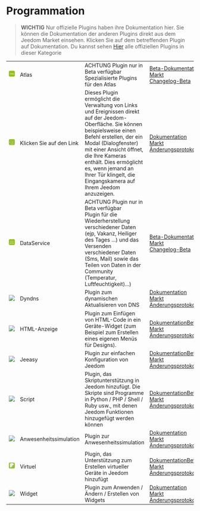 
# Programmation


>**WICHTIG**
>Nur offizielle Plugins haben ihre Dokumentation hier. Sie können die Dokumentation der anderen Plugins direkt aus dem Jeedom Market einsehen. Klicken Sie auf dem betreffenden Plugin auf Dokumentation.
>Du kannst sehen [Hier](https://market.jeedom.com/index.php?v=d&p=market&type=plugin&categorie=programming) alle offiziellen Plugins in dieser Kategorie


| | | | |
|--- | --- | --- | ---|
|<img src="atlas/beta/atlas_icon.png" class="pluginLogo" width="100" />|Atlas|ACHTUNG Plugin nur in Beta verfügbar<br/>Spezialisierte Plugins für den Atlas|[Beta-Dokumentation](atlas/beta/index.md)<br/>[Markt](https://market.jeedom.com/index.php?v=d&p=market_display&id=4195)<br/>[Changelog-Beta](atlas/beta/changelog.md)|
|<img src="clink/clink_icon.png" class="pluginLogo" width="100" />|Klicken Sie auf den Link|Dieses Plugin ermöglicht die Verwaltung von Links und Ereignissen direkt auf der Jeedom-Oberfläche. Sie können beispielsweise einen Befehl erstellen, der ein Modal (Dialogfenster) mit einer Ansicht öffnet, die Ihre Kameras enthält. Dies ermöglicht es, wenn jemand an Ihrer Tür klingelt, die Eingangskamera auf Ihrem Jeedom anzuzeigen.|[Dokumentation](clink/index.md)<br/>[Markt](https://market.jeedom.com/index.php?v=d&p=market_display&id=1867)<br/>[Änderungsprotokoll](clink/changelog.md)|
|<img src="dataservice/beta/dataservice_icon.png" class="pluginLogo" width="100" />|DataService|ACHTUNG Plugin nur in Beta verfügbar<br/>Plugin für die Wiederherstellung verschiedener Daten (ejp, Vakanz, Heiliger des Tages ...) und das Versenden verschiedener Daten (Sms, Mail) sowie das Teilen von Daten in der Community (Temperatur, Luftfeuchtigkeit)...)|[Beta-Dokumentation](dataservice/beta/index.md)<br/>[Markt](https://market.jeedom.com/index.php?v=d&p=market_display&id=3886)<br/>[Changelog-Beta](dataservice/beta/changelog.md)|
|<img src="dyndns/dyndns_icon.png" class="pluginLogo" width="100" />|Dyndns|Plugin zum dynamischen Aktualisieren von DNS|[Dokumentation](dyndns/index.md)<br/>[Markt](https://market.jeedom.com/index.php?v=d&p=market_display&id=1928)<br/>[Änderungsprotokoll](dyndns/changelog.md)|
|<img src="htmldisplay/htmldisplay_icon.png" class="pluginLogo" width="100" />|HTML-Anzeige|Plugin zum Einfügen von HTML-Code in ein Geräte-Widget (zum Beispiel zum Erstellen eines eigenen Menüs für Designs).|[Dokumentation](htmldisplay/index.md)[Beta](htmldisplay/beta/index.md)<br/>[Markt](https://market.jeedom.com/index.php?v=d&p=market_display&id=3843)<br/>[Änderungsprotokoll](htmldisplay/changelog.md)[Beta](htmldisplay/beta/changelog.md)|
|<img src="jeeasy/jeeasy_icon.png" class="pluginLogo" width="100" />|Jeeasy|Plugin zur einfachen Konfiguration von Jeedom|[Dokumentation](jeeasy/index.md)[Beta](jeeasy/beta/index.md)<br/>[Markt](https://market.jeedom.com/index.php?v=d&p=market_display&id=3828)<br/>[Änderungsprotokoll](jeeasy/changelog.md)[Beta](jeeasy/beta/changelog.md)|
|<img src="script/script_icon.png" class="pluginLogo" width="100" />|Script|Plugin, das Skriptunterstützung in Jeedom hinzufügt. Die Skripte sind Programme in Python / PHP / Shell / Ruby usw., mit denen Jeedom Funktionen hinzugefügt werden können|[Dokumentation](script/index.md)[Beta](script/beta/index.md)<br/>[Markt](https://market.jeedom.com/index.php?v=d&p=market_display&id=20)<br/>[Änderungsprotokoll](script/changelog.md)[Beta](script/beta/changelog.md)|
|<img src="simupre/simupre_icon.png" class="pluginLogo" width="100" />|Anwesenheitssimulation|Plugin zur Anwesenheitssimulation|[Dokumentation](simupre/index.md)<br/>[Markt](https://market.jeedom.com/index.php?v=d&p=market_display&id=3762)<br/>[Änderungsprotokoll](simupre/changelog.md)|
|<img src="virtual/virtual_icon.png" class="pluginLogo" width="100" />|Virtuel|Plugin, das Unterstützung zum Erstellen virtueller Geräte in Jeedom hinzufügt|[Dokumentation](virtual/index.md)[Beta](virtual/beta/index.md)<br/>[Markt](https://market.jeedom.com/index.php?v=d&p=market_display&id=21)<br/>[Änderungsprotokoll](virtual/changelog.md)[Beta](virtual/beta/changelog.md)|
|<img src="widget/widget_icon.png" class="pluginLogo" width="100" />|Widget|Plugin zum Anwenden / Ändern / Erstellen von Widgets|[Dokumentation](widget/index.md)<br/>[Markt](https://market.jeedom.com/index.php?v=d&p=market_display&id=9)<br/>[Änderungsprotokoll](widget/changelog.md)|
